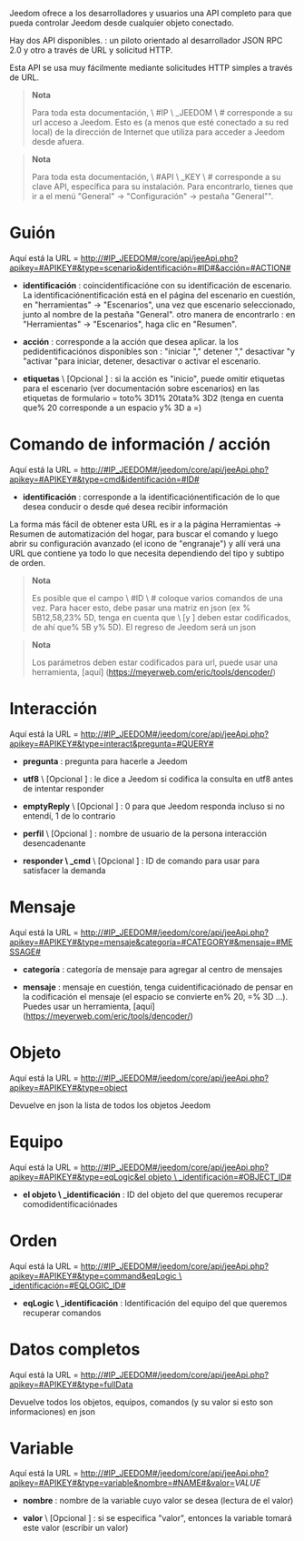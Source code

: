 Jeedom ofrece a los desarrolladores y usuarios una API
completo para que pueda controlar Jeedom desde cualquier objeto
conectado.

Hay dos API disponibles. : un piloto orientado al desarrollador
JSON RPC 2.0 y otro a través de URL y solicitud HTTP.

Esta API se usa muy fácilmente mediante solicitudes HTTP simples a través de
URL.

> **Nota**
>
> Para toda esta documentación, \ #IP \ _JEEDOM \ # corresponde a su url
> acceso a Jeedom. Esto es (a menos que esté conectado a su red
> local) de la dirección de Internet que utiliza para acceder a Jeedom
> desde afuera.

> **Nota**
>
> Para toda esta documentación, \ #API \ _KEY \ # corresponde a su clave
> API, específica para su instalación. Para encontrarlo, tienes que ir a
> el menú "General" → "Configuración" → pestaña "General"".

Guión 
========

Aquí está la URL =
[http://\#IP\_JEEDOM\#/core/api/jeeApi.php?apikey=\#APIKEY\#&type=scenario&identificación=\#ID\#&acción=\#ACTION\#](http://#IP_JEEDOM#/core/api/jeeApi.php?apikey=#APIKEY#&type=scenario&identificación=#ID#&acción=#ACTION#)

-   **identificación** : coincidentificacióne con su identificación de escenario. La identificaciónentificación está en el
    página del escenario en cuestión, en &quot;herramientas&quot; → &quot;Escenarios&quot;, una vez que
    escenario seleccionado, junto al nombre de la pestaña &quot;General&quot;. otro
    manera de encontrarlo : en &quot;Herramientas&quot; → &quot;Escenarios&quot;, haga clic en
    "Resumen".

-   **acción** : corresponde a la acción que desea aplicar. la
    los pedidentificaciónos disponibles son : "iniciar "," detener "," desactivar "y
    "activar "para iniciar, detener, desactivar o
    activar el escenario.

-   **etiquetas** \ [Opcional \] : si la acción es &quot;inicio&quot;, puede omitir
    etiquetas para el escenario (ver documentación sobre escenarios) en
    las etiquetas de formulario = toto% 3D1% 20tata% 3D2 (tenga en cuenta que% 20 corresponde a un
    espacio y% 3D a =)

Comando de información / acción 
====================

Aquí está la URL =
[http://\#IP\_JEEDOM\#/jeedom/core/api/jeeApi.php?apikey=\#APIKEY\#&type=cmd&identificación=\#ID\#](http://#IP_JEEDOM#/jeedom/core/api/jeeApi.php?apikey=#APIKEY#&type=cmd&identificación=#ID#)

-   **identificación** : corresponde a la identificaciónentificación de lo que desea conducir o desde qué
    desea recibir información

La forma más fácil de obtener esta URL es ir a la página Herramientas →
Resumen de automatización del hogar, para buscar el comando y luego abrir su configuración
avanzado (el icono de &quot;engranaje&quot;) y allí verá una URL que contiene
ya todo lo que necesita dependiendo del tipo y subtipo de
orden.

> **Nota**
>
> Es posible que el campo \ #ID \ # coloque varios comandos
> de una vez. Para hacer esto, debe pasar una matriz en json (ex
> % 5B12,58,23% 5D, tenga en cuenta que \ [y \] deben estar codificados, de ahí que% 5B
> y% 5D). El regreso de Jeedom será un json

> **Nota**
>
> Los parámetros deben estar codificados para url, puede usar
> una herramienta, [aquí] (https://meyerweb.com/eric/tools/dencoder/)

Interacción 
===========

Aquí está la URL =
[http://\#IP\_JEEDOM\#/jeedom/core/api/jeeApi.php?apikey=\#APIKEY\#&type=interact&pregunta=\#QUERY\#](http://#IP_JEEDOM#/jeedom/core/api/jeeApi.php?apikey=#APIKEY#&type=interact&pregunta=#QUERY#)

-   **pregunta** : pregunta para hacerle a Jeedom

-   **utf8** \ [Opcional \] : le dice a Jeedom si codifica la consulta
    en utf8 antes de intentar responder

-   **emptyReply** \ [Opcional \] : 0 para que Jeedom responda incluso si
    no entendí, 1 de lo contrario

-   **perfil** \ [Opcional \] : nombre de usuario de la persona
    interacción desencadenante

-   **responder \ _cmd** \ [Opcional \] : ID de comando para usar para
    satisfacer la demanda

Mensaje 
=======

Aquí está la URL =
[http://\#IP\_JEEDOM\#/jeedom/core/api/jeeApi.php?apikey=\#APIKEY\#&type=mensaje&categoría=\#CATEGORY\#&mensaje=\#MESSAGE\#](http://#IP_JEEDOM#/jeedom/core/api/jeeApi.php?apikey=#APIKEY#&type=mensaje&categoría=#CATEGORY#&mensaje=#MESSAGE#)

-   **categoría** : categoría de mensaje para agregar al centro de mensajes

-   **mensaje** : mensaje en cuestión, tenga cuidentificaciónado de pensar en la codificación
    el mensaje (el espacio se convierte en% 20, =% 3D ...). Puedes usar un
    herramienta, [aquí] (https://meyerweb.com/eric/tools/dencoder/)

Objeto 
=====

Aquí está la URL =
[http://\#IP\_JEEDOM\#/jeedom/core/api/jeeApi.php?apikey=\#APIKEY\#&type=object](http://#IP_JEEDOM#/jeedom/core/api/jeeApi.php?apikey=#APIKEY#&type=object)

Devuelve en json la lista de todos los objetos Jeedom

Equipo 
==========

Aquí está la URL =
[http://\#IP\_JEEDOM\#/jeedom/core/api/jeeApi.php?apikey=\#APIKEY\#&type=eqLogic&el objeto \ _identificación=\#OBJECT\_ID\#](http://#IP_JEEDOM#/jeedom/core/api/jeeApi.php?apikey=#APIKEY#&type=eqLogic&object_identificación=#OBJECT_ID#)

-   **el objeto \ _identificación** : ID del objeto del que queremos recuperar
    comodidentificaciónades

Orden 
========

Aquí está la URL =
[http://\#IP\_JEEDOM\#/jeedom/core/api/jeeApi.php?apikey=\#APIKEY\#&type=command&eqLogic \ _identificación=\#EQLOGIC\_ID\#](http://#IP_JEEDOM#/jeedom/core/api/jeeApi.php?apikey=#APIKEY#&type=command&eqLogic_identificación=#EQLOGIC_ID#)

-   **eqLogic \ _identificación** : Identificación del equipo del que queremos recuperar
    comandos

Datos completos 
=========

Aquí está la URL =
[http://\#IP\_JEEDOM\#/jeedom/core/api/jeeApi.php?apikey=\#APIKEY\#&type=fullData](http://#IP_JEEDOM#/jeedom/core/api/jeeApi.php?apikey=#APIKEY#&type=fullData)

Devuelve todos los objetos, equipos, comandos (y su valor si esto
son informaciones) en json

Variable 
========

Aquí está la URL =
[http://\#IP\_JEEDOM\#/jeedom/core/api/jeeApi.php?apikey=\#APIKEY\#&type=variable&nombre=\#NAME\#&valor=](http://#IP_JEEDOM#/jeedom/core/api/jeeApi.php?apikey=#APIKEY#&type=variable&nombre=#NAME#&valor=)*VALUE*

-   **nombre** : nombre de la variable cuyo valor se desea (lectura de
    el valor)

-   **valor** \ [Opcional \] : si se especifica &quot;valor&quot;, entonces la variable
    tomará este valor (escribir un valor)


